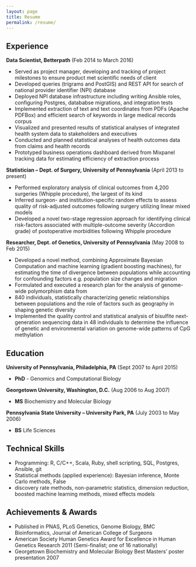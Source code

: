 ```yaml
---
layout: page
title: Resume
permalink: /resume/
---
```


Experience
----------

**Data Scientist, Betterpath** (Feb 2014 to March 2016)

*    Served as project manager, developing and tracking of project milestones to ensure product met scientific needs of client
*    Developed queries (trigrams and PostGIS) and REST API for search of national provider identifier (NPI) database
*    Deployed NPI database infrastructure including writing Ansible roles, configuring Postgres, datababse migrations, and integration tests
*    Implemented extraction of text and text coordinates from PDFs (Apache PDFBox) and efficient search of keywords in large medical records corpus
*    Visualized and presented results of statistical analyses of integrated health system data to stakeholders and executives
*    Conducted and planned statistical analyses of health outcomes data from claims and health records
*    Prototyped business operations dashboard derived from Mixpanel tracking data for estimating efficiency of extraction process

**Statistician – Dept. of Surgery, University of Pennsylvania** (April 2013 to present)

*    Performed exploratory analysis of clinical outcomes from 4,200 surgeries (Whipple procedure), the
largest of its kind
*    Inferred surgeon- and institution-specific random effects to assess quality of risk-adjusted
outcomes following surgery utilizing linear mixed models
*    Developed a novel two-stage regression approach for identifying clinical risk-factors associated with multiple-outcome severity (Accordion grade) of postoperative morbidities following Whipple procedure

**Researcher, Dept. of Genetics, University of Pennsylvania** (May 2008 to Feb 2015)

*    Developed a novel method, combining Approximate Bayesian Computation and machine learning (gradient boosting machines), for estimating the time of divergence between populations while accounting for confounding factors e.g. population size changes and migration
*    Formulated and executed a research plan for the analysis of genome-wide polymorphism data from
*    840 individuals, statistically characterizing genetic relationships between populations and the role of factors such as geography in shaping genetic diversity
*    Implemented the quality control and statistical analysis of bisulfite next-generation sequencing data in 48 individuals to determine the influence of genetic and environmental variation on genome-wide patterns of CpG methylation

Education
---------

**University of Pennsylvania, Philadelphia, PA** (Sept 2007 to April 2015)

*    **PhD** - Genomics and Computational Biology

**Georgetown University, Washington, D.C.** (Aug 2006 to Aug 2007)

*    **MS** Biochemistry and Molecular Biology

**Pennsylvania State University – University Park, PA** (July 2003 to May 2006)

*    **BS** Life Sciences


Technical Skills
-----------------
*    Programming: R, C/C++, Scala, Ruby, shell scripting, SQL, Postgres, Ansible, git
*    Statistical methods (applied experience): Bayesian inference, Monte Carlo methods, False
*    discovery rate methods, non-parametric statistics, dimension reduction, boosted machine learning methods, mixed effects models

Achievements & Awards
---------------------
*    Published in PNAS, PLoS Genetics, Genome Biology, BMC Bioinformatics, Journal of American College of Surgeons
*    American Society Human Genetics Award for Excellence in Human Genetics Research 2011 (Semi-finalist; one of 16 nationally)
*    Georgetown Biochemistry and Molecular Biology Best Masters’ poster presentation 2007
